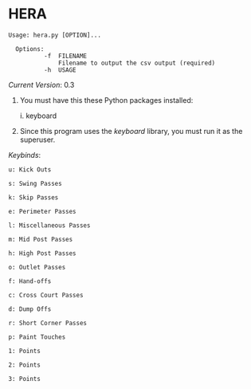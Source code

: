HERA
=================================

```
Usage: hera.py [OPTION]...
  
  Options:
          -f  FILENAME
              Filename to output the csv output (required)
          -h  USAGE
```

*Current Version*: 0.3

1. You must have this these Python packages installed:

    i. keyboard

2. Since this program uses the _keyboard_ library, you must run it as the superuser.

*Keybinds*:

	u: Kick Outs
    
	s: Swing Passes
    
	k: Skip Passes
    
	e: Perimeter Passes
    
	l: Miscellaneous Passes
    
	m: Mid Post Passes
    
	h: High Post Passes
    
	o: Outlet Passes
    
	f: Hand-offs
    
	c: Cross Court Passes
    
	d: Dump Offs
    
	r: Short Corner Passes
    
	p: Paint Touches
    
	1: Points
    
	2: Points
    
	3: Points
